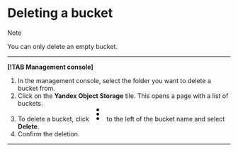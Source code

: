 # Deleting a bucket

> [!NOTE]
>
>You can only delete an empty bucket.

---

**[!TAB Management console]**

1. In the management console, select the folder you want to delete a bucket from.
1. Click on the **Yandex Object Storage** tile.
This opens a page with a list of buckets.
1. To delete a bucket, click ![](../../../_assets/vertical-ellipsis.svg) to the left of the bucket name and select **Delete**.
1. Confirm the deletion.

---

